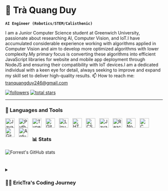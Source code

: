 
# 🍄 Trà Quang Duy 

**`AI Engineer (Robotics/STEM/Calisthenic)`**

I am a Junior Computer Science student at Greenwich University, passionate about researching AI, Computer Vision, and IoT.I have accumulated considerable experience working with algorithms applied in Computer Vision and aim to develop more optimized algorithms with lower complexity.My primary focus is converting these algorithms into efficient JavaScript libraries for website and mobile app deployment through NodeJS and ensuring their compatibility with IoT devices.I am a dedicated individual with a keen eye for detail, always seeking to improve and expand my skill set to deliver high-quality results.
📫 How to reach me: tranquangduy246@gmail.com
   <p align="left">
      <a href="https://github.com/EricTra?tab=followers">
         <img alt="followers" title="Follow me on Github" src="https://custom-icon-badges.demolab.com/github/followers/EricTra?color=236ad3&labelColor=1155ba&style=for-the-badge&logo=person-add&label=Follow&logoColor=white"/></a>
      <a href="https://github.com/EricTra?tab=repositories&sort=stargazers">
         <img alt="total stars" title="Total stars on GitHub" src="https://custom-icon-badges.demolab.com/github/stars/EricTra?color=55960c&style=for-the-badge&labelColor=488207&logo=star"/></a>
   </p>

---

### 🧰 Languages and Tools

<img align="left" alt="Java" width="30px" style="padding-right:10px;" src="https://cdn.jsdelivr.net/gh/devicons/devicon/icons/java/java-original.svg"/>
<img align="left" alt="Python" width="30px" style="padding-right:10px;" src="https://cdn.jsdelivr.net/gh/devicons/devicon/icons/python/python-plain.svg" />
<img align="left" alt="TypeScript" width="30px" style="padding-right:10px;" src="https://cdn.jsdelivr.net/gh/devicons/devicon/icons/typescript/typescript-plain.svg" />
<img align="left" alt="Git" width="30px" style="padding-right:10px;" src="https://cdn.jsdelivr.net/gh/devicons/devicon/icons/git/git-original.svg" />
<img align="left" alt="Linux" width="30px" style="padding-right:10px;" src="https://cdn.jsdelivr.net/gh/devicons/devicon/icons/linux/linux-original.svg" />
<img align="left" alt="HTML" width="30px" style="padding-right:10px;" src="https://cdn.jsdelivr.net/gh/devicons/devicon/icons/html5/html5-plain.svg" />
<img align="left" alt="CSS" width="30px" style="padding-right:10px;" src="https://cdn.jsdelivr.net/gh/devicons/devicon/icons/css3/css3-plain.svg" />
<img align="left" alt="JavaScript" width="30px" style="padding-right:10px;" src="https://cdn.jsdelivr.net/gh/devicons/devicon/icons/javascript/javascript-plain.svg" />
<img align="left" alt="React" width="30px" style="padding-right:10px;" src="https://cdn.jsdelivr.net/gh/devicons/devicon/icons/react/react-original.svg" />
<img align="left" alt="NodeJS" width="30px" style="padding-right:10px;" src="https://cdn.jsdelivr.net/gh/devicons/devicon/icons/nodejs/nodejs-original.svg" />
<img align="left" alt="C" width="30px" style="padding-right:10px;" src="https://cdn.jsdelivr.net/gh/devicons/devicon/icons/c/c-original.svg" />
<img align="left" alt="GitHub" width="30px" style="padding-right:10px;" src="https://cdn.jsdelivr.net/gh/devicons/devicon/icons/github/github-original.svg" />
<img align="left" alt="Ardunio" width="30px" style="padding-right:10px;" src="https://cdn.jsdelivr.net/gh/devicons/devicon/icons/arduino/arduino-original.svg" />
<br />

#

### 📊 Stats

![Forrest's GitHub stats](https://github-readme-stats.vercel.app/api?username=erictra&show_icons=true&theme=gruvbox)

<!-- ![GitHub Streak](https://streak-stats.demolab.com?user=erictra&theme=gruvbox&border_radius=4.5) -->

#

<details>
 <summary><h3>👨‍💻 EricTra's Coding Journey</h3></summary>
  Update soon...
  

[linkedin]: https://www.linkedin.com/in/traquangduy/
[facebook]: https://www.facebook.com/traquangduy410/

